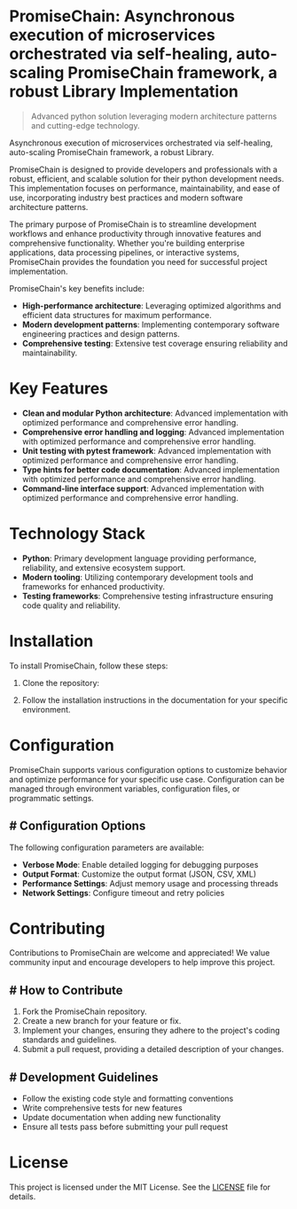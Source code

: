 <!-- fallback_PromiseChain_20251019181532_73123 -->

# PromiseChain: Asynchronous execution of microservices orchestrated via self-healing, auto-scaling PromiseChain framework, a robust Library Implementation
> Advanced python solution leveraging modern architecture patterns and cutting-edge technology.

Asynchronous execution of microservices orchestrated via self-healing, auto-scaling PromiseChain framework, a robust Library.

PromiseChain is designed to provide developers and professionals with a robust, efficient, and scalable solution for their python development needs. This implementation focuses on performance, maintainability, and ease of use, incorporating industry best practices and modern software architecture patterns.

The primary purpose of PromiseChain is to streamline development workflows and enhance productivity through innovative features and comprehensive functionality. Whether you're building enterprise applications, data processing pipelines, or interactive systems, PromiseChain provides the foundation you need for successful project implementation.

PromiseChain's key benefits include:

* **High-performance architecture**: Leveraging optimized algorithms and efficient data structures for maximum performance.
* **Modern development patterns**: Implementing contemporary software engineering practices and design patterns.
* **Comprehensive testing**: Extensive test coverage ensuring reliability and maintainability.

# Key Features

* **Clean and modular Python architecture**: Advanced implementation with optimized performance and comprehensive error handling.
* **Comprehensive error handling and logging**: Advanced implementation with optimized performance and comprehensive error handling.
* **Unit testing with pytest framework**: Advanced implementation with optimized performance and comprehensive error handling.
* **Type hints for better code documentation**: Advanced implementation with optimized performance and comprehensive error handling.
* **Command-line interface support**: Advanced implementation with optimized performance and comprehensive error handling.

# Technology Stack

* **Python**: Primary development language providing performance, reliability, and extensive ecosystem support.
* **Modern tooling**: Utilizing contemporary development tools and frameworks for enhanced productivity.
* **Testing frameworks**: Comprehensive testing infrastructure ensuring code quality and reliability.

# Installation

To install PromiseChain, follow these steps:

1. Clone the repository:


2. Follow the installation instructions in the documentation for your specific environment.

# Configuration

PromiseChain supports various configuration options to customize behavior and optimize performance for your specific use case. Configuration can be managed through environment variables, configuration files, or programmatic settings.

## # Configuration Options

The following configuration parameters are available:

* **Verbose Mode**: Enable detailed logging for debugging purposes
* **Output Format**: Customize the output format (JSON, CSV, XML)
* **Performance Settings**: Adjust memory usage and processing threads
* **Network Settings**: Configure timeout and retry policies

# Contributing

Contributions to PromiseChain are welcome and appreciated! We value community input and encourage developers to help improve this project.

## # How to Contribute

1. Fork the PromiseChain repository.
2. Create a new branch for your feature or fix.
3. Implement your changes, ensuring they adhere to the project's coding standards and guidelines.
4. Submit a pull request, providing a detailed description of your changes.

## # Development Guidelines

* Follow the existing code style and formatting conventions
* Write comprehensive tests for new features
* Update documentation when adding new functionality
* Ensure all tests pass before submitting your pull request

# License

This project is licensed under the MIT License. See the [LICENSE](https://github.com/pee331/PromiseChain/blob/main/LICENSE) file for details.
